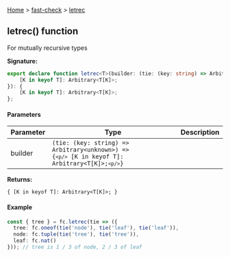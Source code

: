[Home](/) &gt; [fast-check](../fast-check.md) &gt; [letrec](letrec_1.md)

## letrec() function

For mutually recursive types

<b>Signature:</b>

```typescript
export declare function letrec<T>(builder: (tie: (key: string) => Arbitrary<unknown>) => {
    [K in keyof T]: Arbitrary<T[K]>;
}): {
    [K in keyof T]: Arbitrary<T[K]>;
};
```

#### Parameters

|  Parameter | Type | Description |
|  --- | --- | --- |
|  builder | <code>(tie: (key: string) =&gt; Arbitrary&lt;unknown&gt;) =&gt; {`<p/>`    [K in keyof T]: Arbitrary&lt;T[K]&gt;;`<p/>`}</code> |  |

<b>Returns:</b>

`{
    [K in keyof T]: Arbitrary<T[K]>;
}`

#### Example


```typescript
const { tree } = fc.letrec(tie => ({
  tree: fc.oneof(tie('node'), tie('leaf'), tie('leaf')),
  node: fc.tuple(tie('tree'), tie('tree')),
  leaf: fc.nat()
})); // tree is 1 / 3 of node, 2 / 3 of leaf

```


